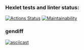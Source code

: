 ### Hexlet tests and linter status:
[![Actions Status](https://github.com/evdokimoww/frontend-project-lvl2/workflows/hexlet-check/badge.svg)](https://github.com/evdokimoww/frontend-project-lvl2/actions)
[![Maintainability](https://api.codeclimate.com/v1/badges/c63b7a989528c29e75b0/maintainability)](https://codeclimate.com/github/evdokimoww/frontend-project-lvl2/maintainability)

### gendiff
[![asciicast](https://asciinema.org/a/h5NCB1nx45ned19wv7dVkCth9.svg)](https://asciinema.org/a/h5NCB1nx45ned19wv7dVkCth9)